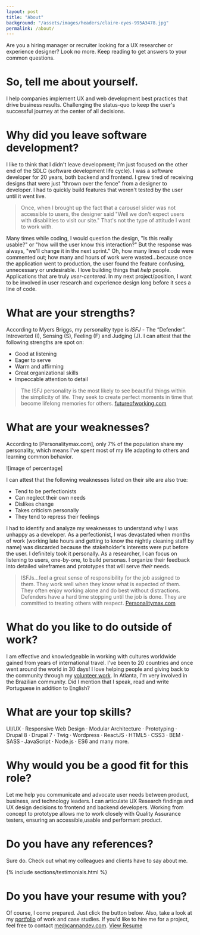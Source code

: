 ```yaml
---
layout: post
title: "About"
background: "/assets/images/headers/claire-eyes-995A3478.jpg"
permalink: /about/
---
```

Are you a hiring manager or recruiter looking for a UX researcher or experience designer? Look no more. Keep reading to get answers to your common questions.

# So, tell me about yourself.
I help companies implement UX and web development best practices that drive business results. Challenging the status-quo to keep the user's successful journey at the center of all decisions.

# Why did you leave software development?
I like to think that I didn't leave development; I'm just focused on the other end of the SDLC (software development life cycle). I was a software developer for 20 years, both backend and frontend. I grew tired of receiving designs that were just "thrown over the fence" from a designer to developer. I had to quickly build features that weren't tested by the user until it went live.

> Once, when I brought up the fact that a carousel slider was not accessible to users, the designer said "Well we don't expect users with disabilities to visit our site." That's not the type of attitude I want to work with.

Many times while coding, I would question the design, "Is this really usable?" or "how will the user know this interaction?" But the response was always, "we'll change it in the next sprint." Oh, how many lines of code were commented out; how many and hours of work were wasted...because once the application went to production, the user found the feature confusing, unnecessary or undesirable. I love building things that _help_ people. Applications that are truly _user-centered_. In my next project/position, I want to be involved in user research and experience design long before it sees a line of code.

# What are your strengths?
According to Myers Briggs, my personality type is _ISFJ_ - The “Defender”. Introverted (I), Sensing (S), Feeling (F) and Judging (J).
I can attest that the following strengths are spot on:
* Good at listening
* Eager to serve
* Warm and affirming
* Great organizational skills
* Impeccable attention to detail

> The ISFJ personality is the most likely to see beautiful things within the simplicity of life. They seek to create perfect moments in time that become lifelong memories for others. [futureofworking.com](https://futureofworking.com/12-isfj-personality-strengths-weaknesses-and-traits/)

# What are your weaknesses?
According to [Personalitymax.com], only 7% of the population share my personality, which means I've spent most of my life adapting to others and learning common behavior.

![image of percentage]

I can attest that the following weaknesses listed on their site are also true:
* Tend to be perfectionists
* Can neglect their own needs
* Dislikes change
* Takes criticism personally
* They tend to repress their feelings

I had to identify and analyze my weaknesses to understand why I was unhappy as a developer. As a perfectionist, I was devastated when months of work (working late hours and getting to know the nightly cleaning staff by name) was discarded because the stakeholder's interests were put before the user. I definitely took it personally. As a researcher, I can focus on listening to users, one-by-one, to build personas. I organize their feedback into detailed wireframes and prototypes that will serve _their_ needs.

> ISFJs...feel a great sense of responsibility for the job assigned to them. They work well when they know what is expected of them. They often enjoy working alone and do best without distractions. Defenders have a hard time stopping until the job is done. They are committed to treating others with respect. [Personalitymax.com](https://personalitymax.com/personality-types/isfj-defender/)

# What do you like to do outside of work?
I am effective and knowledgeable in working with cultures worldwide gained from years of international travel. I've been to 20 countries and once went around the world in 30 days! I love helping people and giving back to the community through my <a href="http://www.jw.org">volunteer work</a>. In Atlanta, I'm very involved in the Brazilian community. Did I mention that I speak, read and write Portuguese in addition to English?

# What are your top skills?
UI/UX &#x00B7; Responsive Web Design &#x00B7; Modular Architecture &#x00B7; Prototyping &#x00B7; Drupal 8 &#x00B7; Drupal 7 &#x00B7; Twig &#x00B7; Wordpress &#x00B7; ReactJS &#x00B7; HTML5 &#x00B7; CSS3 &#x00B7; BEM &#x00B7; SASS &#x00B7; JavaScript &#x00B7;
  Node.js &#x00B7; ES6 and many more.

# Why would you be a good fit for this role?

Let me help you communicate and advocate user needs between product, business, and technology leaders. I can articulate UX Research findings and UX design decisions to frontend and backend developers. Working from concept to prototype allows me to work closely with Quality Assurance testers, ensuring an accessible,usable and performant product.

# Do you have any references?

Sure do. Check out what my colleagues and clients have to say about me.

{% include sections/testimonials.html %}

# Do you have your resume with you?

Of course, I come prepared. Just click the button below. Also, take a look at my [portfolio](/portfolio) of work and case studies. If you'd like to hire me for a project, feel free to contact <a href="mailto:me@cannandev.com">me@cannandev.com</a>.
<a class="more btn-style-1" href="https://docs.google.com/document/d/1wV9Nt1xM5l7iU3iCIXMfXFN1E1ZdUXZXTT1Y7-mGAbE/edit?usp=sharing">View Resume</a>
